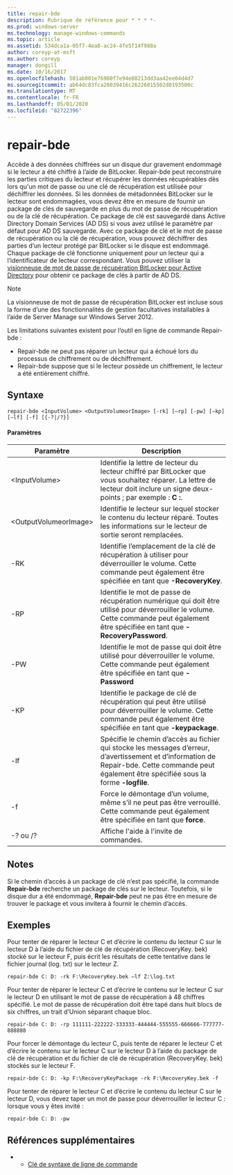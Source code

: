 ```yaml
---
title: repair-bde
description: Rubrique de référence pour * * * *-
ms.prod: windows-server
ms.technology: manage-windows-commands
ms.topic: article
ms.assetid: 534dca1a-05f7-4ea8-ac24-4fe5f14f988a
author: coreyp-at-msft
ms.author: coreyp
manager: dongill
ms.date: 10/16/2017
ms.openlocfilehash: 501ab801e76980f7e94e88213dd3aa42ee04d4d7
ms.sourcegitcommit: ab64dc83fca28039416c26226815502d0193500c
ms.translationtype: MT
ms.contentlocale: fr-FR
ms.lasthandoff: 05/01/2020
ms.locfileid: "82722396"
---
```

# <a name="repair-bde"></a>repair-bde



Accède à des données chiffrées sur un disque dur gravement endommagé si le lecteur a été chiffré à l’aide de BitLocker. Repair-bde peut reconstruire les parties critiques du lecteur et récupérer les données récupérables dès lors qu'un mot de passe ou une clé de récupération est utilisée pour déchiffrer les données. Si les données de métadonnées BitLocker sur le lecteur sont endommagées, vous devez être en mesure de fournir un package de clés de sauvegarde en plus du mot de passe de récupération ou de la clé de récupération. Ce package de clé est sauvegardé dans Active Directory Domain Services (AD DS) si vous avez utilisé le paramètre par défaut pour AD DS sauvegarde. Avec ce package de clé et le mot de passe de récupération ou la clé de récupération, vous pouvez déchiffrer des parties d’un lecteur protégé par BitLocker si le disque est endommagé. Chaque package de clé fonctionne uniquement pour un lecteur qui a l’identificateur de lecteur correspondant. Vous pouvez utiliser la [visionneuse de mot de passe de récupération BitLocker pour Active Directory](https://technet.microsoft.com/library/dd875531(v=ws.10).aspx) pour obtenir ce package de clés à partir de AD DS.

> [!NOTE]
> La visionneuse de mot de passe de récupération BitLocker est incluse sous la forme d’une des fonctionnalités de gestion facultatives installables à l’aide de Server Manage sur Windows Server 2012.

Les limitations suivantes existent pour l’outil en ligne de commande Repair-bde :
-   Repair-bde ne peut pas réparer un lecteur qui a échoué lors du processus de chiffrement ou de déchiffrement.
-   Repair-bde suppose que si le lecteur possède un chiffrement, le lecteur a été entièrement chiffré.



## <a name="syntax"></a>Syntaxe

```
repair-bde <InputVolume> <OutputVolumeorImage> [-rk] [–rp] [-pw] [–kp] [–lf] [-f] [{-?|/?}]
```

#### <a name="parameters"></a>Paramètres

|Paramètre|Description|
|---------|-----------|
|\<InputVolume>|Identifie la lettre de lecteur du lecteur chiffré par BitLocker que vous souhaitez réparer. La lettre de lecteur doit inclure un signe deux-points ; par exemple : **C :**.|
|\<OutputVolumeorImage>|Identifie le lecteur sur lequel stocker le contenu du lecteur réparé. Toutes les informations sur le lecteur de sortie seront remplacées.|
|-RK|Identifie l’emplacement de la clé de récupération à utiliser pour déverrouiller le volume. Cette commande peut également être spécifiée en tant que **-RecoveryKey**.|
|-RP|Identifie le mot de passe de récupération numérique qui doit être utilisé pour déverrouiller le volume. Cette commande peut également être spécifiée en tant que **-RecoveryPassword**.|
|-PW|Identifie le mot de passe qui doit être utilisé pour déverrouiller le volume. Cette commande peut également être spécifiée en tant que **-Password**|
|-KP|Identifie le package de clé de récupération qui peut être utilisé pour déverrouiller le volume. Cette commande peut également être spécifiée en tant que **-keypackage**.|
|-lf|Spécifie le chemin d’accès au fichier qui stocke les messages d’erreur, d’avertissement et d’information de Repair-bde. Cette commande peut également être spécifiée sous la forme **-logfile**.|
|-f|Force le démontage d’un volume, même s’il ne peut pas être verrouillé. Cette commande peut également être spécifiée en tant que **force**.|
|-? ou /?|Affiche l'aide à l'invite de commandes.|

## <a name="remarks"></a>Notes 

Si le chemin d’accès à un package de clé n’est pas spécifié, la commande **Repair-bde** recherche un package de clés sur le lecteur. Toutefois, si le disque dur a été endommagé, **Repair-bde** peut ne pas être en mesure de trouver le package et vous invitera à fournir le chemin d’accès.

## <a name="examples"></a>Exemples

Pour tenter de réparer le lecteur C et d’écrire le contenu du lecteur C sur le lecteur D à l’aide du fichier de clé de récupération (RecoveryKey. bek) stocké sur le lecteur F, puis écrit les résultats de cette tentative dans le fichier journal (log. txt) sur le lecteur Z.
```
repair-bde C: D: -rk F:\RecoveryKey.bek –lf Z:\log.txt
```
Pour tenter de réparer le lecteur C et d’écrire le contenu sur le lecteur C sur le lecteur D en utilisant le mot de passe de récupération à 48 chiffres spécifié. Le mot de passe de récupération doit être tapé dans huit blocs de six chiffres, un trait d’Union séparant chaque bloc.
```
repair-bde C: D: -rp 111111-222222-333333-444444-555555-666666-777777-888888
```
Pour forcer le démontage du lecteur C, puis tente de réparer le lecteur C et d’écrire le contenu sur le lecteur C sur le lecteur D à l’aide du package de clé de récupération et du fichier de clé de récupération (RecoveryKey. bek) stockés sur le lecteur F.
```
repair-bde C: D: -kp F:\RecoveryKeyPackage -rk F:\RecoveryKey.bek -f
```
Pour tenter de réparer le lecteur C et d’écrire le contenu du lecteur C sur le lecteur D, vous devez taper un mot de passe pour déverrouiller le lecteur C : lorsque vous y êtes invité :
```
repair-bde C: D: -pw
```

## <a name="additional-references"></a>Références supplémentaires

-   - [Clé de syntaxe de ligne de commande](command-line-syntax-key.md)